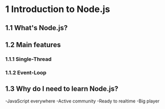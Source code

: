 # 1 Introduction to Node.js

## 1.1 What's Node.js?

## 1.2 Main features

### 1.1.1 Single-Thread

### 1.1.2 Event-Loop

## 1.3 Why do I need to learn Node.js?
-JavaScript everywhere
-Active community
-Ready to realtime
-Big player
